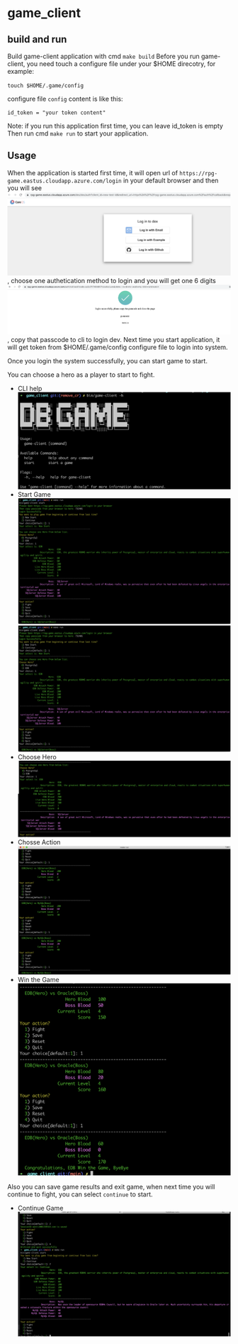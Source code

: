 # game_client


## build and run

Build game-client application with cmd `make build`
Before you run game-client, you need touch a configure file under your $HOME direcotry, for example:

`touch $HOME/.game/config`

configure file `config` content is like this:

```
id_token = "your token content"
```
Note: if you run this application first time, you can leave id_token is empty
Then run cmd  `make run` to start your application.

## Usage
When the application is started first time, it will open url of `https://rpg-game.eastus.cloudapp.azure.com/login` in your default browser and then you will see ![image](img/login.png), choose one authetication method to login and you will get one 6 digits ![passcode](img/passcode.png), copy that passcode to cli to login dev. Next time you start application, it will get token from $HOME/.game/config configure file to login into system.

Once you login the system successfully, you can start game to start.

You can choose a hero as a player to start to fight.

- CLI help
![Help](img/help.png)
- Start Game
![Start](img/start.png)
![Start](img/start.png)
- Choose Hero
![Hero](img/hero.png)
- Chosse Action
![Action](img/action.png)
- Win the Game
![Win](img/win.png)


Also you can save game results and exit game, when next time you will continue to fight, you can select `continue` to start.

- Continue Game
![Continue](img/continue.png)

